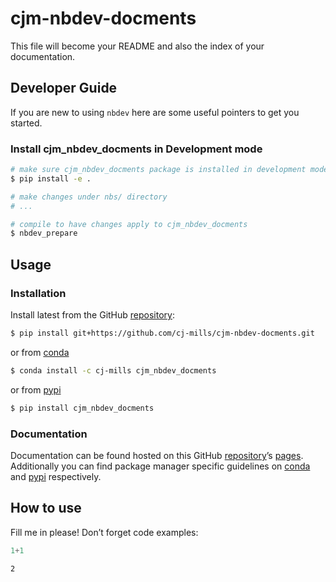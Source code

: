 # cjm-nbdev-docments


<!-- WARNING: THIS FILE WAS AUTOGENERATED! DO NOT EDIT! -->

This file will become your README and also the index of your
documentation.

## Developer Guide

If you are new to using `nbdev` here are some useful pointers to get you
started.

### Install cjm_nbdev_docments in Development mode

``` sh
# make sure cjm_nbdev_docments package is installed in development mode
$ pip install -e .

# make changes under nbs/ directory
# ...

# compile to have changes apply to cjm_nbdev_docments
$ nbdev_prepare
```

## Usage

### Installation

Install latest from the GitHub
[repository](https://github.com/cj-mills/cjm-nbdev-docments):

``` sh
$ pip install git+https://github.com/cj-mills/cjm-nbdev-docments.git
```

or from [conda](https://anaconda.org/cj-mills/cjm-nbdev-docments)

``` sh
$ conda install -c cj-mills cjm_nbdev_docments
```

or from [pypi](https://pypi.org/project/cjm-nbdev-docments/)

``` sh
$ pip install cjm_nbdev_docments
```

### Documentation

Documentation can be found hosted on this GitHub
[repository](https://github.com/cj-mills/cjm-nbdev-docments)’s
[pages](https://cj-mills.github.io/cjm-nbdev-docments/). Additionally
you can find package manager specific guidelines on
[conda](https://anaconda.org/cj-mills/cjm-nbdev-docments) and
[pypi](https://pypi.org/project/cjm-nbdev-docments/) respectively.

## How to use

Fill me in please! Don’t forget code examples:

``` python
1+1
```

    2
